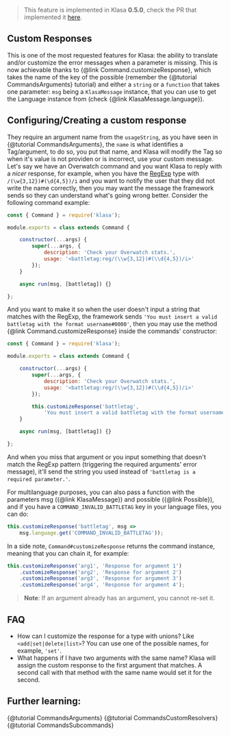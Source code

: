 > This feature is implemented in Klasa **0.5.0**, check the PR that implemented it [here](https://github.com/dirigeants/klasa/pull/162).

## Custom Responses

This is one of the most requested features for Klasa: the ability to translate and/or customize the error messages when a parameter is missing. This is now achievable thanks to {@link Command.customizeResponse}, which takes the name of the key of the possible (remember the {@tutorial CommandsArguments} tutorial) and either a `string` or a `function` that takes one parameter: `msg` being a `KlasaMessage` instance, that you can use to get the Language instance from (check {@link KlasaMessage.language}).

## Configuring/Creating a custom response

They require an argument name from the `usageString`, as you have seen in {@tutorial CommandsArguments}, the `name` is what identifies a Tag/argument, to do so, you put that name, and Klasa will modify the Tag so when it's value is not providen or is incorrect, use your custom message. Let's say we have an Overwatch command and you want Klasa to reply with a *nicer* response, for example, when you have the [RegExp](https://developer.mozilla.org/en-US/docs/Web/JavaScript/Reference/Global_Objects/RegExp) type with `/(\w{3,12})#(\d{4,5})/i` and you want to notify the user that they did not write the name correctly, then you may want the message the framework sends so they can understand what's going wrong better. Consider the following command example:

```javascript
const { Command } = require('klasa');

module.exports = class extends Command {

	constructor(...args) {
		super(...args, {
			description: 'Check your Overwatch stats.',
			usage: '<battletag:reg/(\\w{3,12})#(\\d{4,5})/i>'
		});
	}

	async run(msg, [battletag]) {}

};
```

And you want to make it so when the user doesn't input a string that matches with the RegExp, the framework sends `'You must insert a valid battletag with the format username#0000'`, then you may use the method {@link Command.customizeResponse} inside the commands' constructor:

```javascript
const { Command } = require('klasa');

module.exports = class extends Command {

	constructor(...args) {
		super(...args, {
			description: 'Check your Overwatch stats.',
			usage: '<battletag:reg/(\\w{3,12})#(\\d{4,5})/i>'
		});

		this.customizeResponse('battletag',
			'You must insert a valid battletag with the format username#0000');
	}

	async run(msg, [battletag]) {}

};
```

And when you miss that argument or you input something that doesn't match the RegExp pattern (triggering the required arguments' error message), it'll send the string you used instead of `'battletag is a required parameter.'`.

For multilanguage purposes, you can also pass a function with the parameters msg ({@link KlasaMessage}) and possible ({@link Possible}), and if you have a `COMMAND_INVALID_BATTLETAG` key in your language files, you can do:

```javascript
this.customizeResponse('battletag', msg =>
	msg.language.get('COMMAND_INVALID_BATTLETAG'));
```

In a side note, `Command#customizeResponse` returns the command instance, meaning that you can chain it, for example:

```javascript
this.customizeResponse('arg1', 'Response for argument 1')
    .customizeResponse('arg2', 'Response for argument 2')
    .customizeResponse('arg3', 'Response for argument 3')
    .customizeResponse('arg4', 'Response for argument 4');
```

> **Note**: If an argument already has an argument, you cannot re-set it.

## FAQ

- How can I customize the response for a type with unions? Like `<add|set|delete|list>`? You can use one of the possible names, for example, `'set'`.
- What happens if I have two arguments with the same name? Klasa will assign the custom response to the first argument that matches. A second call with that method with the same name would set it for the second.

## Further learning:

{@tutorial CommandsArguments}
{@tutorial CommandsCustomResolvers}
{@tutorial CommandsSubcommands}
